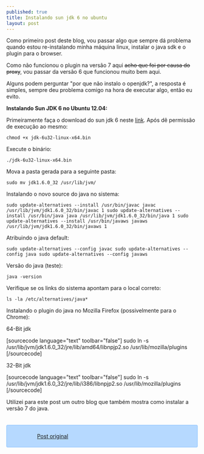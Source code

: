 ```yaml
---
published: true
title: Instalando sun jdk 6 no ubuntu
layout: post
---
```

Como primeiro post deste blog, vou passar algo que sempre dá problema quando estou re-instalando minha máquina linux, instalar o java sdk e o plugin para o browser.

Como não funcionou o plugin na versão 7 aqui <del>acho que foi por causa do proxy</del>, vou passar da versão 6 que funcionou muito bem aqui.

Alguns podem perguntar "por que não instalo o openjdk?", a resposta é simples, sempre deu problema comigo na hora de executar algo, então eu evito.

<strong>Instalando Sun JDK 6 no Ubuntu 12.04: </strong>

Primeiramente faça o download do sun jdk 6 neste <a href="http://www.oracle.com/technetwork/java/javase/downloads/jdk-6u32-downloads-1594644.html" target="_blank">link</a>.
Após dê permissão de execução ao mesmo:

`chmod +x jdk-6u32-linux-x64.bin`

Execute o binário:

`./jdk-6u32-linux-x64.bin`

Mova a pasta gerada para a seguinte pasta:

`sudo mv jdk1.6.0_32 /usr/lib/jvm/`

Instalando o novo source do java no sistema:

`sudo update-alternatives --install /usr/bin/javac javac /usr/lib/jvm/jdk1.6.0_32/bin/javac 1
sudo update-alternatives --install /usr/bin/java java /usr/lib/jvm/jdk1.6.0_32/bin/java 1
sudo update-alternatives --install /usr/bin/javaws javaws /usr/lib/jvm/jdk1.6.0_32/bin/javaws 1`

Atribuindo o java default:

`sudo update-alternatives --config javac
sudo update-alternatives --config java
sudo update-alternatives --config javaws`

Versão do java (teste):

`java -version`

Verifique se os links do sistema apontam para o local correto:

`ls -la /etc/alternatives/java*`

Instalando o plugin do java no Mozilla Firefox (possivelmente para o Chrome):

64-Bit jdk

[sourcecode language="text" toolbar="false"]
sudo ln -s /usr/lib/jvm/jdk1.6.0_32/jre/lib/amd64/libnpjp2.so /usr/lib/mozilla/plugins
[/sourcecode]

32-Bit jdk

[sourcecode language="text" toolbar="false"]
sudo ln -s /usr/lib/jvm/jdk1.6.0_32/jre/lib/i386/libnpjp2.so /usr/lib/mozilla/plugins
[/sourcecode]

Utilizei para este post um outro blog que também mostra como instalar a versão 7 do java.
<div style="border:1px solid #86C0FF;background-color:#b6d9ff;padding:20px 20px 20px 80px;background-image:url('http://rnevesblog.files.wordpress.com/2012/08/url.png');border-radius:3px;background-repeat:no-repeat;background-position:10px center;margin-top:35px;"><a href="http://www.devsniper.com/ubuntu-12-04-install-sun-jdk-6-7/" target="_blank">Post original</a></div>